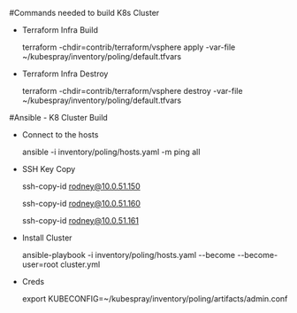 #Commands needed to build K8s Cluster

- Terraform Infra Build

  terraform -chdir=contrib/terraform/vsphere apply -var-file ~/kubespray/inventory/poling/default.tfvars

- Terraform Infra Destroy

  terraform -chdir=contrib/terraform/vsphere destroy -var-file ~/kubespray/inventory/poling/default.tfvars

#Ansible - K8 Cluster Build

- Connect to the hosts

  ansible -i inventory/poling/hosts.yaml -m ping all

- SSH Key Copy

  ssh-copy-id rodney@10.0.51.150
  
  ssh-copy-id rodney@10.0.51.160
  
  ssh-copy-id rodney@10.0.51.161
  
- Install Cluster

  ansible-playbook -i inventory/poling/hosts.yaml --become --become-user=root cluster.yml

- Creds

  export KUBECONFIG=~/kubespray/inventory/poling/artifacts/admin.conf
